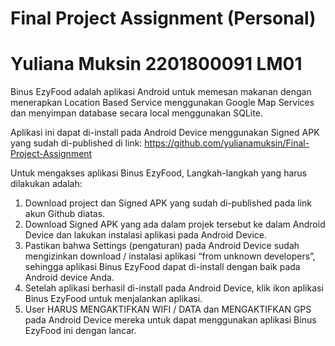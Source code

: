 # Final Project Assignment (Personal)
# Yuliana Muksin 2201800091 LM01

Binus EzyFood  adalah aplikasi Android untuk memesan makanan dengan menerapkan Location Based Service menggunakan Google Map Services dan menyimpan database secara local menggunakan SQLite. 

Aplikasi ini dapat di-install pada Android Device menggunakan Signed APK yang sudah di-published di link: https://github.com/yulianamuksin/Final-Project-Assignment

Untuk mengakses aplikasi Binus EzyFood, Langkah-langkah yang harus dilakukan adalah: 
1.	Download project dan Signed APK yang sudah di-published pada link akun Github diatas. 
2.	Download Signed APK yang ada dalam projek tersebut ke dalam Android Device dan lakukan instalasi aplikasi pada Android Device.
3.	Pastikan bahwa Settings (pengaturan) pada Android Device sudah mengizinkan download / instalasi aplikasi “from unknown developers”, sehingga aplikasi Binus EzyFood dapat di-install dengan baik pada Android device Anda. 
4.	Setelah aplikasi berhasil di-install pada Android Device, klik ikon aplikasi Binus EzyFood untuk menjalankan aplikasi.
5.	User HARUS MENGAKTIFKAN WIFI / DATA dan MENGAKTIFKAN GPS pada Android Device mereka untuk dapat menggunakan aplikasi Binus EzyFood ini dengan lancar.

